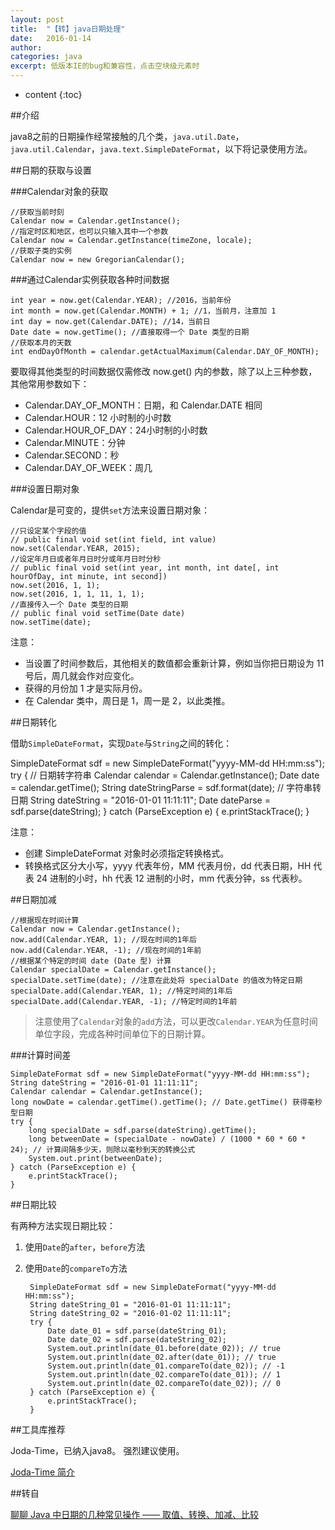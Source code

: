 ```yaml
---
layout: post
title:  "【转】java日期处理"
date:   2016-01-14
author:  
categories: java
excerpt: 低版本IE的bug和兼容性，点击空块级元素时
---
```


* content
{:toc}

##介绍

java8之前的日期操作经常接触的几个类，`java.util.Date`，`java.util.Calendar`，`java.text.SimpleDateFormat`，以下将记录使用方法。

##日期的获取与设置

###Calendar对象的获取

    //获取当前时刻
    Calendar now = Calendar.getInstance();
    //指定时区和地区，也可以只输入其中一个参数
    Calendar now = Calendar.getInstance(timeZone, locale); 
    //获取子类的实例
    Calendar now = new GregorianCalendar();

###通过Calendar实例获取各种时间数据

    int year = now.get(Calendar.YEAR); //2016，当前年份
    int month = now.get(Calendar.MONTH) + 1; //1，当前月，注意加 1
    int day = now.get(Calendar.DATE); //14，当前日
    Date date = now.getTime(); //直接取得一个 Date 类型的日期
    //获取本月的天数
    int endDayOfMonth = calendar.getActualMaximum(Calendar.DAY_OF_MONTH);

要取得其他类型的时间数据仅需修改 now.get() 内的参数，除了以上三种参数，其他常用参数如下：

- Calendar.DAY_OF_MONTH：日期，和 Calendar.DATE 相同
- Calendar.HOUR：12 小时制的小时数
- Calendar.HOUR_OF_DAY：24小时制的小时数
- Calendar.MINUTE：分钟
- Calendar.SECOND：秒
- Calendar.DAY_OF_WEEK：周几

###设置日期对象

Calendar是可变的，提供`set`方法来设置日期对象：

    //只设定某个字段的值 
    // public final void set(int field, int value)
    now.set(Calendar.YEAR, 2015);  
    //设定年月日或者年月日时分或年月日时分秒 
    // public final void set(int year, int month, int date[, int hourOfDay, int minute, int second])
    now.set(2016, 1, 1); 
    now.set(2016, 1, 1, 11, 1, 1); 
    //直接传入一个 Date 类型的日期 
    // public final void setTime(Date date)
    now.setTime(date);

注意：

- 当设置了时间参数后，其他相关的数值都会重新计算，例如当你把日期设为 11 号后，周几就会作对应变化。
- 获得的月份加 1 才是实际月份。
- 在 Calendar 类中，周日是 1，周一是 2，以此类推。

##日期转化

借助`SimpleDateFormat`，实现`Date`与`String`之间的转化：

   SimpleDateFormat sdf = new SimpleDateFormat("yyyy-MM-dd HH:mm:ss");
    try { // 日期转字符串
        Calendar calendar = Calendar.getInstance();
        Date date = calendar.getTime();
        String dateStringParse = sdf.format(date);
        // 字符串转日期
        String dateString = "2016-01-01 11:11:11";
        Date dateParse = sdf.parse(dateString);
    } catch (ParseException e) {
        e.printStackTrace();
    }


注意：

- 创建 SimpleDateFormat 对象时必须指定转换格式。
- 转换格式区分大小写，yyyy 代表年份，MM 代表月份，dd 代表日期，HH 代表 24 进制的小时，hh 代表 12 进制的小时，mm 代表分钟，ss 代表秒。

##日期加减

    //根据现在时间计算
    Calendar now = Calendar.getInstance();  
    now.add(Calendar.YEAR, 1); //现在时间的1年后
    now.add(Calendar.YEAR, -1); //现在时间的1年前 
    //根据某个特定的时间 date (Date 型) 计算
    Calendar specialDate = Calendar.getInstance(); 
    specialDate.setTime(date); //注意在此处将 specialDate 的值改为特定日期
    specialDate.add(Calendar.YEAR, 1); //特定时间的1年后
    specialDate.add(Calendar.YEAR, -1); //特定时间的1年前

> 注意使用了`Calendar`对象的`add`方法，可以更改`Calendar.YEAR`为任意时间单位字段，完成各种时间单位下的日期计算。

###计算时间差

    SimpleDateFormat sdf = new SimpleDateFormat("yyyy-MM-dd HH:mm:ss");
    String dateString = "2016-01-01 11:11:11";
    Calendar calendar = Calendar.getInstance();
    long nowDate = calendar.getTime().getTime(); // Date.getTime() 获得毫秒型日期
    try {
        long specialDate = sdf.parse(dateString).getTime();
        long betweenDate = (specialDate - nowDate) / (1000 * 60 * 60 * 24); // 计算间隔多少天，则除以毫秒到天的转换公式
        System.out.print(betweenDate);
    } catch (ParseException e) {
        e.printStackTrace();
    }

##日期比较

有两种方法实现日期比较：


1. 使用`Date`的`after`，`before`方法
2. 使用`Date`的`compareTo`方法

        SimpleDateFormat sdf = new SimpleDateFormat("yyyy-MM-dd HH:mm:ss");
        String dateString_01 = "2016-01-01 11:11:11";
        String dateString_02 = "2016-01-02 11:11:11";
        try {
            Date date_01 = sdf.parse(dateString_01);
            Date date_02 = sdf.parse(dateString_02);
            System.out.println(date_01.before(date_02)); // true
            System.out.println(date_02.after(date_01)); // true
            System.out.println(date_01.compareTo(date_02)); // -1
            System.out.println(date_02.compareTo(date_01)); // 1
            System.out.println(date_02.compareTo(date_02)); // 0
        } catch (ParseException e) {
            e.printStackTrace();
        }

##工具库推荐

Joda-Time，已纳入java8。
强烈建议使用。

[Joda-Time 简介](http://h819.iteye.com/blog/611099 "Joda-Time 简介")

##转自

[聊聊 Java 中日期的几种常见操作 —— 取值、转换、加减、比较](http://www.kuqin.com/shuoit/20151231/349758.html?url_type=39&object_type=webpage&pos=1 "聊聊 Java 中日期的几种常见操作 —— 取值、转换、加减、比较")
